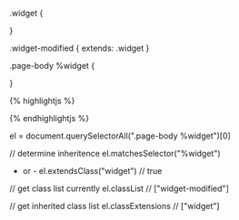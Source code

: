 .widget {

}

.widget-modified {
  extends: .widget
}


.page-body %widget {

}

{% highlightjs %}
<div class="widget-modified" />
{% endhighlightjs %}

el = document.querySelectorAll(".page-body %widget")[0]

// determine inheritence
el.matchesSelector("%widget")
- or -
el.extendsClass("widget") // true

// get class list currently
el.classList // ["widget-modified"]

// get inherited class list
el.classExtensions // ["widget"]